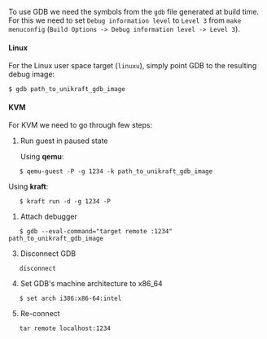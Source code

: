 To use GDB we need the symbols from the `gdb` file generated at build time.
For this we need to set `Debug information level` to `Level 3` from `make menuconfig` (`Build Options -> Debug information level -> Level 3`).

#### Linux

For the Linux user space target (`linuxu`), simply point GDB to the resulting debug image:


```
$ gdb path_to_unikraft_gdb_image
```

#### KVM

For KVM we need to go through few steps:

1. Run guest in paused state

   Using **qemu**:


```
   $ qemu-guest -P -g 1234 -k path_to_unikraft_gdb_image
   ```

   Using **kraft**:


```
   $ kraft run -d -g 1234 -P
   ```
1. Attach debugger


```
   $ gdb --eval-command="target remote :1234" path_to_unikraft_gdb_image
   ```

3. Disconnect GDB


```
   disconnect
   ```

4. Set GDB's machine architecture to x86_64


```
   $ set arch i386:x86-64:intel
   ```

5. Re-connect


```
   tar remote localhost:1234
   ```
